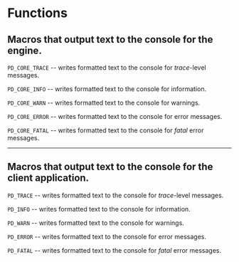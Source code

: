 Functions
=========

Macros that output text to the console for the engine.
------------------------------------------------------

`PD_CORE_TRACE` -- writes formatted text to the console for _trace_-level messages.

`PD_CORE_INFO` -- writes formatted text to the console for information.

`PD_CORE_WARN` -- writes formatted text to the console for warnings.

`PD_CORE_ERROR` -- writes formatted text to the console for error messages.

`PD_CORE_FATAL` -- writes formatted text to the console for *fatal* error messages.

- - -

Macros that output text to the console for the client application.
------------------------------------------------------

`PD_TRACE` -- writes formatted text to the console for _trace_-level messages.

`PD_INFO` -- writes formatted text to the console for information.

`PD_WARN` -- writes formatted text to the console for warnings.

`PD_ERROR` -- writes formatted text to the console for error messages.

`PD_FATAL` -- writes formatted text to the console for *fatal* error messages.

